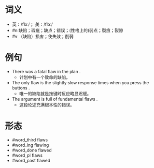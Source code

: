 # 词义
- 英：/flɔː/； 美：/flɔː/
- #n 缺陷；瑕疵；缺点；错误；(性格上的)弱点；裂痕；裂隙
- #v （缺陷）损害；使失效；削弱
# 例句
- There was a fatal flaw in the plan .
	- 计划中有一个致命的缺陷。
- The only flaw is the slightly slow response times when you press the buttons .
	- 唯一的缺陷就是按键时反应略显迟缓。
- The argument is full of fundamental flaws .
	- 这段论述充满根本性的错误。
# 形态
- #word_third flaws
- #word_ing flawing
- #word_done flawed
- #word_pl flaws
- #word_past flawed
